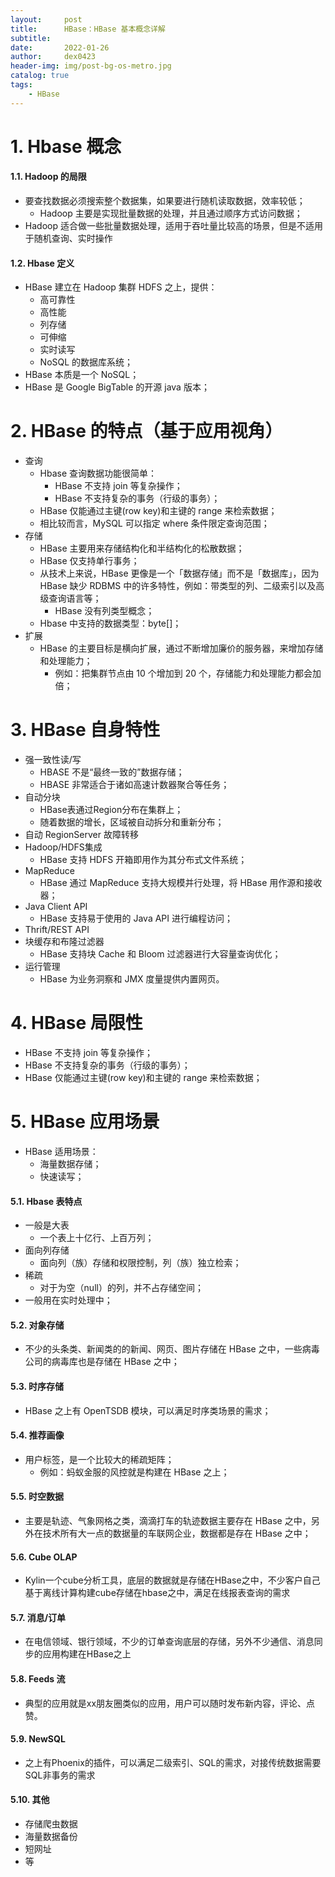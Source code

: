 ```yaml
---
layout:     post
title:      HBase：HBase 基本概念详解
subtitle:   
date:       2022-01-26
author:     dex0423
header-img: img/post-bg-os-metro.jpg
catalog: true
tags:
    - HBase
---
```


# 1. Hbase 概念

#### 1.1. Hadoop 的局限

- 要查找数据必须搜索整个数据集，如果要进行随机读取数据，效率较低；
  - Hadoop 主要是实现批量数据的处理，并且通过顺序方式访问数据；
- Hadoop 适合做一些批量数据处理，适用于吞吐量比较高的场景，但是不适用于随机查询、实时操作

#### 1.2. Hbase 定义

- HBase 建立在 Hadoop 集群 HDFS 之上，提供：
  - 高可靠性
  - 高性能
  - 列存储
  - 可伸缩
  - 实时读写 
  - NoSQL 的数据库系统；
- HBase 本质是一个 NoSQL；
- HBase 是 Google BigTable 的开源 java 版本；

# 2. HBase 的特点（基于应用视角）

- 查询
  - Hbase 查询数据功能很简单：
      - HBase 不支持 join 等复杂操作；
      - HBase 不支持复杂的事务（行级的事务）；
  - HBase 仅能通过主键(row key)和主键的 range 来检索数据；
  - 相比较而言，MySQL 可以指定 where 条件限定查询范围；
- 存储
  - HBase 主要用来存储结构化和半结构化的松散数据；
  - HBase 仅支持单行事务；
  - 从技术上来说，HBase 更像是一个「数据存储」而不是「数据库」，因为 HBase 缺少 RDBMS 中的许多特性，例如：带类型的列、二级索引以及高级查询语言等；
      - HBase 没有列类型概念；
  - Hbase 中支持的数据类型：byte[]；
- 扩展
  - HBase 的主要目标是横向扩展，通过不断增加廉价的服务器，来增加存储和处理能力；
    - 例如：把集群节点由 10 个增加到 20 个，存储能力和处理能力都会加倍；

# 3. HBase 自身特性

- 强一致性读/写 
  - HBASE 不是“最终一致的”数据存储；
  - HBASE 非常适合于诸如高速计数器聚合等任务；
- 自动分块 
  - HBase表通过Region分布在集群上；
  - 随着数据的增长，区域被自动拆分和重新分布；
- 自动 RegionServer 故障转移 
- Hadoop/HDFS集成 
  - HBase 支持 HDFS 开箱即用作为其分布式文件系统；
- MapReduce 
  - HBase 通过 MapReduce 支持大规模并行处理，将 HBase 用作源和接收器；
- Java Client API 
  - HBase 支持易于使用的 Java API 进行编程访问；
- Thrift/REST API 
- 块缓存和布隆过滤器 
  - HBase 支持块 Cache 和 Bloom 过滤器进行大容量查询优化；
- 运行管理 
  - HBase 为业务洞察和 JMX 度量提供内置网页。


# 4. HBase 局限性

- HBase 不支持 join 等复杂操作；
- HBase 不支持复杂的事务（行级的事务）；
- HBase 仅能通过主键(row key)和主键的 range 来检索数据；

# 5. HBase 应用场景

- HBase 适用场景：
  - 海量数据存储；
  - 快速读写；

#### 5.1. Hbase 表特点

- 一般是大表
  - 一个表上十亿行、上百万列；
- 面向列存储
  - 面向列（族）存储和权限控制，列（族）独立检索；
- 稀疏
  - 对于为空（null）的列，并不占存储空间；
- 一般用在实时处理中；

#### 5.2. 对象存储

- 不少的头条类、新闻类的的新闻、网页、图片存储在 HBase 之中，一些病毒公司的病毒库也是存储在 HBase 之中；

#### 5.3. 时序存储

- HBase 之上有 OpenTSDB 模块，可以满足时序类场景的需求；

#### 5.4. 推荐画像

- 用户标签，是一个比较大的稀疏矩阵；
  - 例如：蚂蚁金服的风控就是构建在 HBase 之上；

#### 5.5. 时空数据

- 主要是轨迹、气象网格之类，滴滴打车的轨迹数据主要存在 HBase 之中，另外在技术所有大一点的数据量的车联网企业，数据都是存在 HBase 之中；

#### 5.6. Cube OLAP

- Kylin一个cube分析工具，底层的数据就是存储在HBase之中，不少客户自己基于离线计算构建cube存储在hbase之中，满足在线报表查询的需求

#### 5.7. 消息/订单

- 在电信领域、银行领域，不少的订单查询底层的存储，另外不少通信、消息同步的应用构建在HBase之上

#### 5.8. Feeds 流

- 典型的应用就是xx朋友圈类似的应用，用户可以随时发布新内容，评论、点赞。

#### 5.9. NewSQL

- 之上有Phoenix的插件，可以满足二级索引、SQL的需求，对接传统数据需要SQL非事务的需求

#### 5.10. 其他

- 存储爬虫数据
- 海量数据备份
- 短网址
- 等

